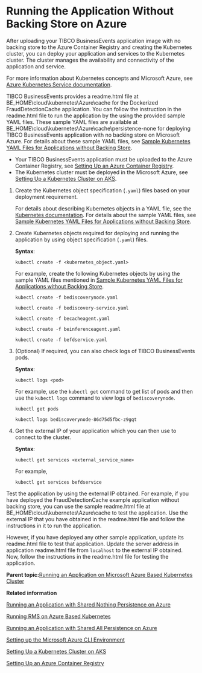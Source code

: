 # Running the Application Without Backing Store on Azure

After uploading your TIBCO BusinessEvents application image with no backing store to the Azure Container Registry and creating the Kubernetes cluster, you can deploy your application and services to the Kubernetes cluster. The cluster manages the availability and connectivity of the application and service.

For more information about Kubernetes concepts and Microsoft Azure, see [Azure Kubernetes Service documentation](https://docs.microsoft.com/en-us/azure/aks/).

TIBCO BusinessEvents provides a readme.html file at BE_HOME\cloud\kubernetes\Azure\cache for the Dockerized FraudDetectionCache application. You can follow the instruction in the readme.html file to run the application by the using the provided sample YAML files. These sample YAML files are available at BE_HOME\cloud\kubernetes\Azure\cache\persistence-none for deploying TIBCO BusinessEvents application with no backing store on Microsoft Azure. For details about these sample YAML files, see [Sample Kubernetes YAML Files for Applications without Backing Store](Sample%20YAML%20Files%20for%20Applications%20without%20a%20Backing%20Store#).

-   Your TIBCO BusinessEvents application must be uploaded to the Azure Container Registry, see [Setting Up an Azure Container Registry](Setting%20Up%20an%20Azure%20Container%20Registry).
-   The Kubernetes cluster must be deployed in the Microsoft Azure, see [Setting Up a Kubernetes Cluster on AKS](Setting%20Up%20a%20Kubernetes%20Cluster%20on%20AKS).

1.  Create the Kubernetes object specification \(`.yaml`\) files based on your deployment requirement.

    For details about describing Kubernetes objects in a YAML file, see the [Kubernetes documentation](https://kubernetes.io/docs/concepts/overview/working-with-objects/kubernetes-objects/). For details about the sample YAML files, see [Sample Kubernetes YAML Files for Applications without Backing Store](Sample%20YAML%20Files%20for%20Applications%20without%20a%20Backing%20Store#).

2.  Create Kubernetes objects required for deploying and running the application by using object specification \(`.yaml`\) files.

    **Syntax**:

    ```
    kubectl create -f <kubernetes_object.yaml>
    ```

    For example, create the following Kubernetes objects by using the sample YAML files mentioned in [Sample Kubernetes YAML Files for Applications without Backing Store](Sample%20YAML%20Files%20for%20Applications%20without%20a%20Backing%20Store).

    ```
    kubectl create -f bediscoverynode.yaml
    
    kubectl create -f bediscovery-service.yaml
    
    kubectl create -f becacheagent.yaml
    
    kubectl create -f beinferenceagent.yaml
    
    kubectl create -f befdservice.yaml
    ```

3.  \(Optional\) If required, you can also check logs of TIBCO BusinessEvents pods.

    **Syntax**:

    ```
    kubectl logs <pod>
    ```

    For example, use the `kubectl get` command to get list of pods and then use the `kubectl logs` command to view logs of `bediscoverynode`.

    ```
    kubectl get pods
    
    kubectl logs bediscoverynode-86d75d5fbc-z9gqt
    ```

4.  Get the external IP of your application which you can then use to connect to the cluster.

    **Syntax**:

    ```
    kubectl get services <external_service_name>
    ```

    For example,

    ```
    kubectl get services befdservice
    ```


Test the application by using the external IP obtained. For example, if you have deployed the FraudDetectionCache example application without backing store, you can use the sample readme.html file at BE_HOME\cloud\kubernetes\Azure\cache to test the application. Use the external IP that you have obtained in the readme.html file and follow the instructions in it to run the application.

However, if you have deployed any other sample application, update its readme.html file to test that application. Update the server address in application readme.html file from `localhost` to the external IP obtained. Now, follow the instructions in the readme.html file for testing the application.

**Parent topic:**[Running an Application on Microsoft Azure Based Kubernetes Cluster](Running%20an%20Application%20on%20Microsoft%20Azure%20Based%20Kubernetes%20Cluster)

**Related information**  


[Running an Application with Shared Nothing Persistence on Azure](Running%20an%20Application%20with%20Shared%20Nothing%20Storage%20on%20Azure)

[Running RMS on Azure Based Kubernetes](Running%20RMS%20on%20Azure%20Based%20Kubernetes)

[Running an Application with Shared All Persistence on Azure](Running%20the%20Application%20for%20Shared%20All%20Storage%20on%20Azure)

[Setting up the Microsoft Azure CLI Environment](Setting%20Microsoft%20Azure%20CLI%20Environment)

[Setting Up a Kubernetes Cluster on AKS](Setting%20Up%20a%20Kubernetes%20Cluster%20on%20AKS)

[Setting Up an Azure Container Registry](Setting%20Up%20an%20Azure%20Container%20Registry)

